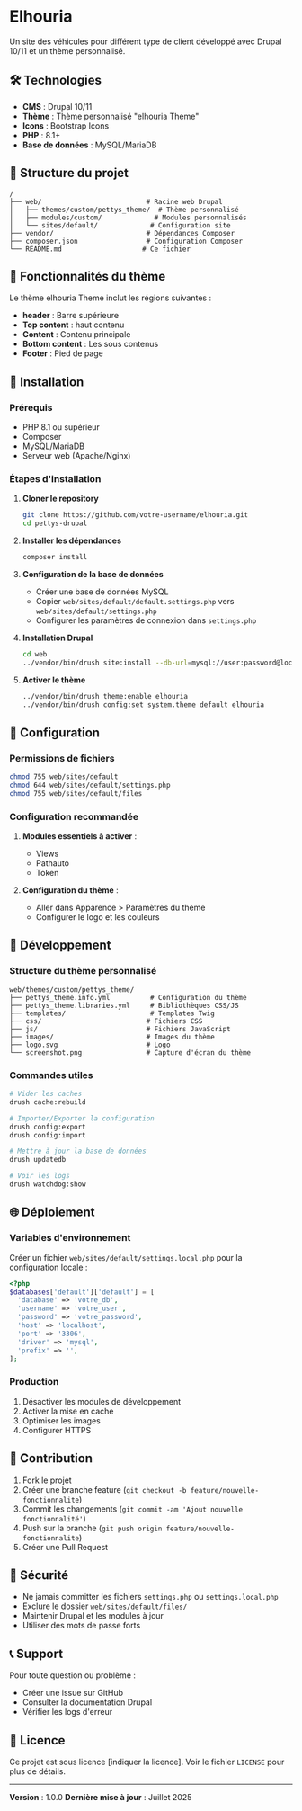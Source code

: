 # Elhouria

Un site des véhicules pour différent type de client développé avec Drupal 10/11 et un thème personnalisé.



## 🛠️ Technologies

- **CMS** : Drupal 10/11
- **Thème** : Thème personnalisé "elhouria Theme"
- **Icons** : Bootstrap Icons
- **PHP** : 8.1+
- **Base de données** : MySQL/MariaDB

## 📁 Structure du projet

```
/
├── web/                          # Racine web Drupal
│   ├── themes/custom/pettys_theme/  # Thème personnalisé
│   ├── modules/custom/             # Modules personnalisés
│   └── sites/default/             # Configuration site
├── vendor/                       # Dépendances Composer
├── composer.json                 # Configuration Composer
└── README.md                    # Ce fichier
```

## 🎨 Fonctionnalités du thème

Le thème elhouria Theme inclut les régions suivantes :

- **header** : Barre supérieure
- **Top content** : haut contenu
- **Content** : Contenu principale
- **Bottom content** : Les sous contenus
- **Footer** : Pied de page

## 🚀 Installation

### Prérequis

- PHP 8.1 ou supérieur
- Composer
- MySQL/MariaDB
- Serveur web (Apache/Nginx)

### Étapes d'installation

1. **Cloner le repository**
   ```bash
   git clone https://github.com/votre-username/elhouria.git
   cd pettys-drupal
   ```

2. **Installer les dépendances**
   ```bash
   composer install
   ```

3. **Configuration de la base de données**
   - Créer une base de données MySQL
   - Copier `web/sites/default/default.settings.php` vers `web/sites/default/settings.php`
   - Configurer les paramètres de connexion dans `settings.php`

4. **Installation Drupal**
   ```bash
   cd web
   ../vendor/bin/drush site:install --db-url=mysql://user:password@localhost/database_name
   ```

5. **Activer le thème**
   ```bash
   ../vendor/bin/drush theme:enable elhouria
   ../vendor/bin/drush config:set system.theme default elhouria
   ```

## 🔧 Configuration

### Permissions de fichiers
```bash
chmod 755 web/sites/default
chmod 644 web/sites/default/settings.php
chmod 755 web/sites/default/files
```

### Configuration recommandée

1. **Modules essentiels à activer** :
   - Views
   - Pathauto
   - Token

2. **Configuration du thème** :
   - Aller dans Apparence > Paramètres du thème
   - Configurer le logo et les couleurs

## 📝 Développement

### Structure du thème personnalisé
```
web/themes/custom/pettys_theme/
├── pettys_theme.info.yml          # Configuration du thème
├── pettys_theme.libraries.yml     # Bibliothèques CSS/JS
├── templates/                     # Templates Twig
├── css/                          # Fichiers CSS
├── js/                           # Fichiers JavaScript
├── images/                       # Images du thème
├── logo.svg                      # Logo
└── screenshot.png                # Capture d'écran du thème
```

### Commandes utiles

```bash
# Vider les caches
drush cache:rebuild

# Importer/Exporter la configuration
drush config:export
drush config:import

# Mettre à jour la base de données
drush updatedb

# Voir les logs
drush watchdog:show
```

## 🌐 Déploiement

### Variables d'environnement

Créer un fichier `web/sites/default/settings.local.php` pour la configuration locale :

```php
<?php
$databases['default']['default'] = [
  'database' => 'votre_db',
  'username' => 'votre_user',
  'password' => 'votre_password',
  'host' => 'localhost',
  'port' => '3306',
  'driver' => 'mysql',
  'prefix' => '',
];
```

### Production

1. Désactiver les modules de développement
2. Activer la mise en cache
3. Optimiser les images
4. Configurer HTTPS

## 🤝 Contribution

1. Fork le projet
2. Créer une branche feature (`git checkout -b feature/nouvelle-fonctionnalite`)
3. Commit les changements (`git commit -am 'Ajout nouvelle fonctionnalité'`)
4. Push sur la branche (`git push origin feature/nouvelle-fonctionnalite`)
5. Créer une Pull Request

## 📄 Sécurité

- Ne jamais committer les fichiers `settings.php` ou `settings.local.php`
- Exclure le dossier `web/sites/default/files/`
- Maintenir Drupal et les modules à jour
- Utiliser des mots de passe forts

## 📞 Support

Pour toute question ou problème :

- Créer une issue sur GitHub
- Consulter la documentation Drupal
- Vérifier les logs d'erreur

## 📜 Licence

Ce projet est sous licence [indiquer la licence]. Voir le fichier `LICENSE` pour plus de détails.

---

**Version** : 1.0.0
**Dernière mise à jour** : Juillet 2025

